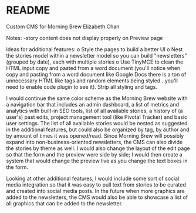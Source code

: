 # README

Custom CMS for Morning Brew
Elizabeth Chan

Notes:
-story content does not display properly on Preview page

Ideas for additional features:
o Style the pages to build a better UI
o Nest the stories model within a newsletter model so you can build "newsletters" (grouped by
date), each with multiple stories
o Use TinyMCE to clean the HTML input copy and pasted from a word document (you'll notice
when copy and pasting from a word document like Google Docs there is a ton of unnecessary HTML like <span> tags and random elements being styled...you'll need to enable code plugin to see it). Strip all styling and <span> tags.

I would continue the same color scheme as the Morning Brew website with a navigation bar that includes an admin dashboard, a list of metrics and analytics with built-in SEO tools, list of all available stories, a history of (a user's) past edits, project management tool (like Pivotal Tracker) and basic user settings. The list of all available stories would be nested as suggested in the additional features, but could also be organized by tag, by author and by amount of times it was opened/read. Since Morning Brew will possibly expand into non-business-oriented newsletters, the CMS can also divide the stories by theme as well. I would also change the layout of the edit page so that the form and the preview were side by side; I would then create a system that would change the preview live as you change the text boxes in the form.

Looking at other additional features, I would include some sort of social media integration so that it was easy to pull text from stories to be curated and created into social media posts. In the future when more graphics are added to the newsletters, the CMS would also be able to showcase a list of all graphics that can be added to the newsletter.


